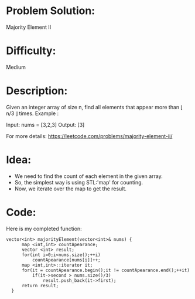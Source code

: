 # Problem Solution: 
  Majority Element II
  
# Difficulty: 
  Medium
  
# Description:
  Given an integer array of size n, find all elements that appear more than ⌊ n/3 ⌋ times.
  Example :

  Input: nums = [3,2,3]
  Output: [3]

  For more details: https://leetcode.com/problems/majority-element-ii/

# Idea:
  - We need to find the count of each element in the given array.
  - So, the simplest way is using STL:'map' for counting. 
  - Now, we iterate over the map to get the result.

# Code:
  Here is my completed function:
  
    vector<int> majorityElement(vector<int>& nums) {
          map <int,int> countApearance;
          vector <int> result;
          for(int i=0;i<nums.size();++i)
              countApearance[nums[i]]++;
          map <int,int>::iterator it;
          for(it = countApearance.begin();it != countApearance.end();++it)
              if(it->second > nums.size()/3)
                  result.push_back(it->first);
          return result;
      }
